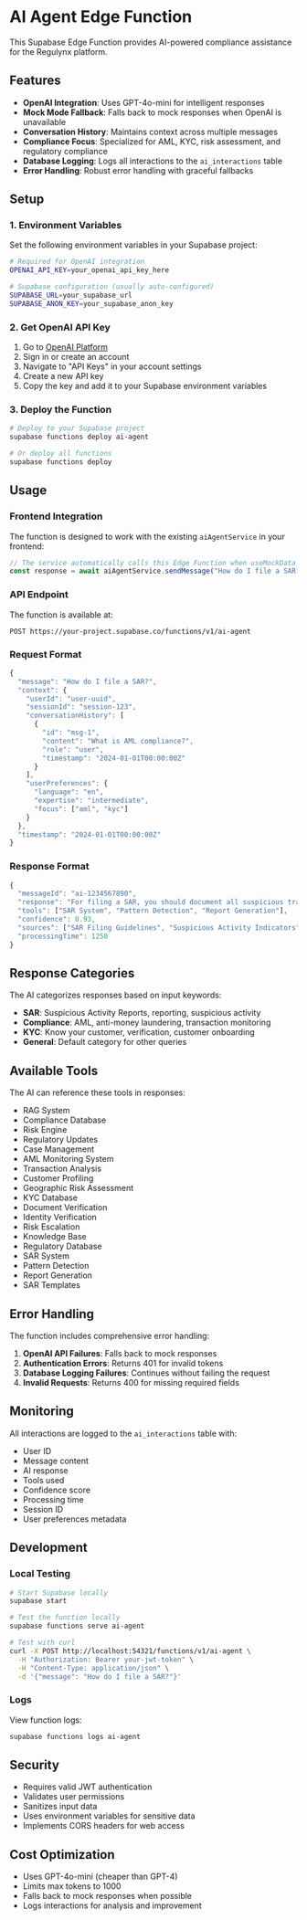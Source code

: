 # AI Agent Edge Function

This Supabase Edge Function provides AI-powered compliance assistance for the Regulynx platform.

## Features

- **OpenAI Integration**: Uses GPT-4o-mini for intelligent responses
- **Mock Mode Fallback**: Falls back to mock responses when OpenAI is unavailable
- **Conversation History**: Maintains context across multiple messages
- **Compliance Focus**: Specialized for AML, KYC, risk assessment, and regulatory compliance
- **Database Logging**: Logs all interactions to the `ai_interactions` table
- **Error Handling**: Robust error handling with graceful fallbacks

## Setup

### 1. Environment Variables

Set the following environment variables in your Supabase project:

```bash
# Required for OpenAI integration
OPENAI_API_KEY=your_openai_api_key_here

# Supabase configuration (usually auto-configured)
SUPABASE_URL=your_supabase_url
SUPABASE_ANON_KEY=your_supabase_anon_key
```

### 2. Get OpenAI API Key

1. Go to [OpenAI Platform](https://platform.openai.com/)
2. Sign in or create an account
3. Navigate to "API Keys" in your account settings
4. Create a new API key
5. Copy the key and add it to your Supabase environment variables

### 3. Deploy the Function

```bash
# Deploy to your Supabase project
supabase functions deploy ai-agent

# Or deploy all functions
supabase functions deploy
```

## Usage

### Frontend Integration

The function is designed to work with the existing `aiAgentService` in your frontend:

```typescript
// The service automatically calls this Edge Function when useMockData is false
const response = await aiAgentService.sendMessage("How do I file a SAR?");
```

### API Endpoint

The function is available at:
```
POST https://your-project.supabase.co/functions/v1/ai-agent
```

### Request Format

```typescript
{
  "message": "How do I file a SAR?",
  "context": {
    "userId": "user-uuid",
    "sessionId": "session-123",
    "conversationHistory": [
      {
        "id": "msg-1",
        "content": "What is AML compliance?",
        "role": "user",
        "timestamp": "2024-01-01T00:00:00Z"
      }
    ],
    "userPreferences": {
      "language": "en",
      "expertise": "intermediate",
      "focus": ["aml", "kyc"]
    }
  },
  "timestamp": "2024-01-01T00:00:00Z"
}
```

### Response Format

```typescript
{
  "messageId": "ai-1234567890",
  "response": "For filing a SAR, you should document all suspicious transactions...",
  "tools": ["SAR System", "Pattern Detection", "Report Generation"],
  "confidence": 0.93,
  "sources": ["SAR Filing Guidelines", "Suspicious Activity Indicators"],
  "processingTime": 1250
}
```

## Response Categories

The AI categorizes responses based on input keywords:

- **SAR**: Suspicious Activity Reports, reporting, suspicious activity
- **Compliance**: AML, anti-money laundering, transaction monitoring
- **KYC**: Know your customer, verification, customer onboarding
- **General**: Default category for other queries

## Available Tools

The AI can reference these tools in responses:
- RAG System
- Compliance Database
- Risk Engine
- Regulatory Updates
- Case Management
- AML Monitoring System
- Transaction Analysis
- Customer Profiling
- Geographic Risk Assessment
- KYC Database
- Document Verification
- Identity Verification
- Risk Escalation
- Knowledge Base
- Regulatory Database
- SAR System
- Pattern Detection
- Report Generation
- SAR Templates

## Error Handling

The function includes comprehensive error handling:

1. **OpenAI API Failures**: Falls back to mock responses
2. **Authentication Errors**: Returns 401 for invalid tokens
3. **Database Logging Failures**: Continues without failing the request
4. **Invalid Requests**: Returns 400 for missing required fields

## Monitoring

All interactions are logged to the `ai_interactions` table with:
- User ID
- Message content
- AI response
- Tools used
- Confidence score
- Processing time
- Session ID
- User preferences metadata

## Development

### Local Testing

```bash
# Start Supabase locally
supabase start

# Test the function locally
supabase functions serve ai-agent

# Test with curl
curl -X POST http://localhost:54321/functions/v1/ai-agent \
  -H "Authorization: Bearer your-jwt-token" \
  -H "Content-Type: application/json" \
  -d '{"message": "How do I file a SAR?"}'
```

### Logs

View function logs:
```bash
supabase functions logs ai-agent
```

## Security

- Requires valid JWT authentication
- Validates user permissions
- Sanitizes input data
- Uses environment variables for sensitive data
- Implements CORS headers for web access

## Cost Optimization

- Uses GPT-4o-mini (cheaper than GPT-4)
- Limits max tokens to 1000
- Falls back to mock responses when possible
- Logs interactions for analysis and improvement
